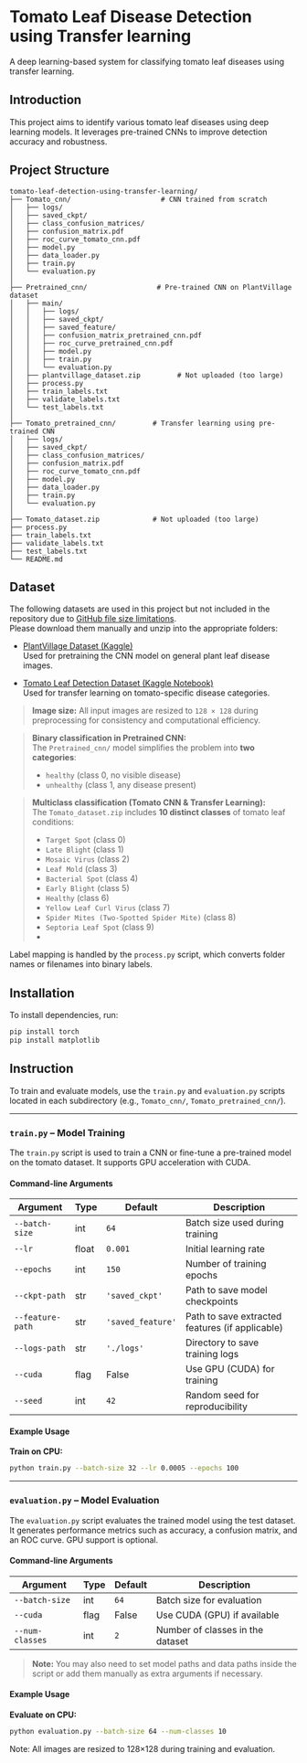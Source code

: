 # Tomato Leaf Disease Detection using Transfer learning
A deep learning-based system for classifying tomato leaf diseases using transfer learning.

## Introduction
This project aims to identify various tomato leaf diseases using deep learning models. It leverages pre-trained CNNs to improve detection accuracy and robustness.

## Project Structure

```
tomato-leaf-detection-using-transfer-learning/
├── Tomato_cnn/                      # CNN trained from scratch
│   ├── logs/
│   ├── saved_ckpt/
│   ├── class_confusion_matrices/
│   ├── confusion_matrix.pdf
│   ├── roc_curve_tomato_cnn.pdf
│   ├── model.py
│   ├── data_loader.py
│   ├── train.py
│   └── evaluation.py
│
├── Pretrained_cnn/                 # Pre-trained CNN on PlantVillage dataset
│   ├── main/
│   │   ├── logs/
│   │   ├── saved_ckpt/
│   │   ├── saved_feature/
│   │   ├── confusion_matrix_pretrained_cnn.pdf
│   │   ├── roc_curve_pretrained_cnn.pdf
│   │   ├── model.py
│   │   ├── train.py
│   │   └── evaluation.py
│   ├── plantvillage_dataset.zip         # Not uploaded (too large)
│   ├── process.py
│   ├── train_labels.txt
│   ├── validate_labels.txt
│   └── test_labels.txt
│
├── Tomato_pretrained_cnn/         # Transfer learning using pre-trained CNN
│   ├── logs/
│   ├── saved_ckpt/
│   ├── class_confusion_matrices/
│   ├── confusion_matrix.pdf
│   ├── roc_curve_tomato_cnn.pdf
│   ├── model.py
│   ├── data_loader.py
│   ├── train.py
│   └── evaluation.py
│
├── Tomato_dataset.zip             # Not uploaded (too large)
├── process.py
├── train_labels.txt
├── validate_labels.txt
├── test_labels.txt
└── README.md
```
## Dataset

The following datasets are used in this project but not included in the repository due to [GitHub file size limitations](https://docs.github.com/en/repositories/working-with-files/managing-large-files/about-large-files-on-github).  
Please download them manually and unzip into the appropriate folders:

- [PlantVillage Dataset (Kaggle)](https://www.kaggle.com/datasets/abdallahalidev/plantvillage-dataset)  
  Used for pretraining the CNN model on general plant leaf disease images.

- [Tomato Leaf Detection Dataset (Kaggle Notebook)](https://www.kaggle.com/code/adinishad/tomato-leaf-detection-by-transfer-learning/notebook)  
  Used for transfer learning on tomato-specific disease categories.

> **Image size:** All input images are resized to `128 × 128` during preprocessing for consistency and computational efficiency.

> **Binary classification in Pretrained CNN:**  
> The `Pretrained_cnn/` model simplifies the problem into **two categories**:
> - `healthy` (class 0, no visible disease) 
> - `unhealthy` (class 1, any disease present)

> **Multiclass classification (Tomato CNN & Transfer Learning):**  
> The `Tomato_dataset.zip` includes **10 distinct classes** of tomato leaf conditions:
> - `Target Spot` (class 0)
> - `Late Blight` (class 1)
> - `Mosaic Virus` (class 2)
> - `Leaf Mold` (class 3)
> - `Bacterial Spot` (class 4)
> - `Early Blight` (class 5)
> - `Healthy` (class 6)
> -  `Yellow Leaf Curl Virus` (class 7)
> -  `Spider Mites (Two-Spotted Spider Mite)` (class 8)
> -  `Septoria Leaf Spot` (class 9)
> -  
Label mapping is handled by the `process.py` script, which converts folder names or filenames into binary labels.

## Installation

To install dependencies, run:

```bash
pip install torch
pip install matplotlib
```

## Instruction

To train and evaluate models, use the `train.py` and `evaluation.py` scripts located in each subdirectory (e.g., `Tomato_cnn/`, `Tomato_pretrained_cnn/`).

---

### `train.py` – Model Training

The `train.py` script is used to train a CNN or fine-tune a pre-trained model on the tomato dataset. It supports GPU acceleration with CUDA.

#### Command-line Arguments

| Argument           | Type   | Default             | Description                                          |
|--------------------|--------|---------------------|------------------------------------------------------|
| `--batch-size`     | int    | `64`                | Batch size used during training                      |
| `--lr`             | float  | `0.001`             | Initial learning rate                                |
| `--epochs`         | int    | `150`               | Number of training epochs                            |
| `--ckpt-path`      | str    | `'saved_ckpt'`      | Path to save model checkpoints                       |
| `--feature-path`   | str    | `'saved_feature'`   | Path to save extracted features (if applicable)      |
| `--logs-path`      | str    | `'./logs'`          | Directory to save training logs                      |
| `--cuda`           | flag   | False               | Use GPU (CUDA) for training                          |
| `--seed`           | int    | `42`                | Random seed for reproducibility                      |

#### Example Usage

**Train on CPU:**
```bash
python train.py --batch-size 32 --lr 0.0005 --epochs 100
```


---

### `evaluation.py` – Model Evaluation

The `evaluation.py` script evaluates the trained model using the test dataset. It generates performance metrics such as accuracy, a confusion matrix, and an ROC curve. GPU support is optional.

#### Command-line Arguments

| Argument           | Type   | Default         | Description                                                  |
|--------------------|--------|------------------|--------------------------------------------------------------|
| `--batch-size`     | int    | `64`             | Batch size for evaluation                                    |
| `--cuda`           | flag   | False            | Use CUDA (GPU) if available                                  |
| `--num-classes`    | int    | `2`              | Number of classes in the dataset                             |

> **Note:** You may also need to set model paths and data paths inside the script or add them manually as extra arguments if necessary.

#### Example Usage

**Evaluate on CPU:**
```bash
python evaluation.py --batch-size 64 --num-classes 10
```
Note: All images are resized to 128×128 during training and evaluation.
